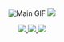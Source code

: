 <div align="center">

   <!-- main gif -->
   <img src="https://i.pinimg.com/originals/8a/e1/04/8ae104a88d8fd8e5c4d1a9cbea4d4c96.gif" alt="Main GIF">

   <!-- stats -->
   <!-- <img src="https://github-readme-stats.vercel.app/api?username=njituew&show_icons=true&theme=tokyonight&hide_border=true" /> -->
   <img src="https://github-readme-stats.vercel.app/api/top-langs/?username=njituew&layout=compact&theme=dracula&hide_border=true" />

   <!-- contacts -->
   <p>
      <a href="https://t.me/m/JURny-07MGQy">
         <img src="https://img.shields.io/badge/Telegram-2CA5E0?style=flat-squeare&logo=telegram&logoColor=white"/>
      </a>
      <a href="https://www.linkedin.com/in/egor-glinnik-549a09278/">
         <img src="https://img.shields.io/badge/LinkedIn-0A66C2?style=flat&logo=linkedin&logoColor=white"/>
      </a>
      <a href="https://discordapp.com/users/408919975194263552">
         <img src="https://img.shields.io/badge/Discord-5865F2?style=flat&logo=discord&logoColor=white"/>
      </a>
   </p>

</div>